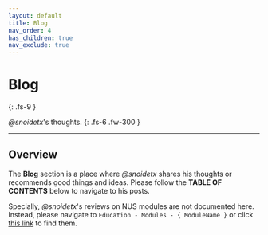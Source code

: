 ```yaml
---
layout: default
title: Blog
nav_order: 4
has_children: true
nav_exclude: true
---
```


# Blog
{: .fs-9 }

*@snoidetx*'s thoughts.
{: .fs-6 .fw-300 }

---

## Overview

The **Blog** section is a place where *@snoidetx* shares his thoughts or recommends good things and ideas. Please follow the **TABLE OF CONTENTS** below to navigate to his posts.

Specially, *@snoidetx*'s reviews on NUS modules are not documented here. Instead, please navigate to `Education - Modules - { ModuleName }` or click [this link](../nus/modules/) to find them.